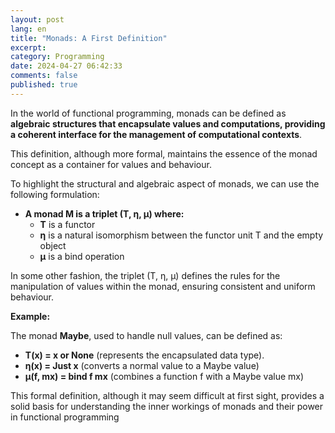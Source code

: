 ```yaml
---
layout: post
lang: en
title: "Monads: A First Definition"
excerpt: 
category: Programming
date: 2024-04-27 06:42:33
comments: false
published: true
---
```

In the world of functional programming, monads can be defined as **algebraic structures that encapsulate values and computations, providing a coherent interface for the management of computational contexts**. 

This definition, although more formal, maintains the essence of the monad concept as a container for values and behaviour. 

To highlight the structural and algebraic aspect of monads, we can use the following formulation:

* **A monad M is a triplet (T, η, μ) where:**
    * **T** is a functor
    * **η** is a natural isomorphism between the functor unit T and the empty object
    * **μ** is a bind operation

In some other fashion, the triplet (T, η, μ) defines the rules for the manipulation of values within the monad, ensuring consistent and uniform behaviour.

**Example:**

The monad **Maybe**, used to handle null values, can be defined as:

* **T(x) = x or None** (represents the encapsulated data type).
* **η(x) = Just x** (converts a normal value to a Maybe value)
* **μ(f, mx) = bind f mx** (combines a function f with a Maybe value mx)

This formal definition, although it may seem difficult at first sight, provides a solid basis for understanding the inner workings of monads and their power in functional programming
